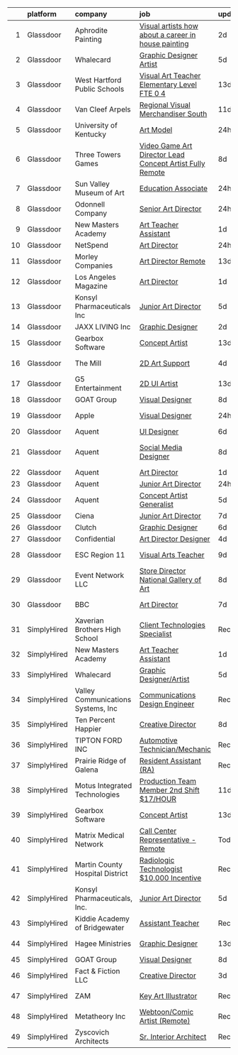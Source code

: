 

|    | platform    | company                            | job                                                                                                                                                                                                                                                                                                                                                                                                                                                                                                                                                                                                                                                                                                                                                                                                                                                                                                                                                                                                                                                                                                         | update_time   | location                     |
|---:|:------------|:-----------------------------------|:------------------------------------------------------------------------------------------------------------------------------------------------------------------------------------------------------------------------------------------------------------------------------------------------------------------------------------------------------------------------------------------------------------------------------------------------------------------------------------------------------------------------------------------------------------------------------------------------------------------------------------------------------------------------------------------------------------------------------------------------------------------------------------------------------------------------------------------------------------------------------------------------------------------------------------------------------------------------------------------------------------------------------------------------------------------------------------------------------------|:--------------|:-----------------------------|
|  1 | Glassdoor   | Aphrodite Painting                 | [Visual artists   how about a career in house painting ](https://www.glassdoor.com/partner/jobListing.htm?pos=105&ao=1110586&s=58&guid=000001818a316135b50a41aeb46fa17b&src=GD_JOB_AD&t=SR&vt=w&ea=1&cs=1_de5bc7da&cb=1655880901493&jobListingId=1007949412003&cpc=ACAF1607C5C1E404&jrtk=3-0-1g6532ogbj4j4801-1g6532oglkcni800-8e68c58746fc628b--6NYlbfkN0D4nuovUOU2dPryPr7-xanE7ZFWASvaSyNm3BqXIbrO0iz58bpmlufS9_aqtRhJ0LTUrnDaLDu56Zc_IcPKhiS22qZeTjGO8jaDuYC4n3erxm9K50QZaA2bvIweSjLYhCO3BvApLaC7WHeyPX9ledTXPOXXF4RsUSPT1cak0hrJ6zEwp2yBerCxjqAgrfwxoJVwi_tCEpUN1Fv3tYnKhAC8flZrxT-8ZvtW2nMDhpJY4rdBedtNABzYeKyw40wOHg5AzELFyRrdtBvoNn5SBJ4ylj3P2nX2p5W7eoLx6tM3J7Lt9Edl9PsqYOmE27G4erUHizO5zQloVRSYMZJm0HjzsaJVEJxrbfGj5RW6rUyutn-L6yxfeR2OSYYY5Z7tKrFso7E_-DkGbHZyk0cYeQM-hiJ5m-EksNRk-g8JEFCgFQ77DB0-RnUxjjh_uIsv07PgTJO7B4sH8rpBkhI-8v-e5NUZvPbUFuADewAj8tFsKxx0x2xlRVoImpVHUFZPMWXkj4vVCmDtZIryxpXNgLlT2lhtiMRz6TM%3D)                                                                                                                                                                             | 2d            | Portland, OR                 |
|  2 | Glassdoor   | Whalecard                          | [Graphic Designer Artist](https://www.glassdoor.com/partner/jobListing.htm?pos=122&ao=1136043&s=58&guid=000001818a316135b50a41aeb46fa17b&src=GD_JOB_AD&t=SR&vt=w&ea=1&cs=1_30fc42d6&cb=1655880901494&jobListingId=1007944873079&jrtk=3-0-1g6532ogbj4j4801-1g6532oglkcni800-0402803406788386-)                                                                                                                                                                                                                                                                                                                                                                                                                                                                                                                                                                                                                                                                                                                                                                                                               | 5d            | Remote                       |
|  3 | Glassdoor   | West Hartford Public Schools       | [Visual Art Teacher  Elementary Level  FTE 0 4 ](https://www.glassdoor.com/partner/jobListing.htm?pos=129&ao=1136043&s=58&guid=000001818a316135b50a41aeb46fa17b&src=GD_JOB_AD&t=SR&vt=w&cs=1_4a2b2d18&cb=1655880901494&jobListingId=1007926064737&jrtk=3-0-1g6532ogbj4j4801-1g6532oglkcni800-d27b2f2897706a6f-)                                                                                                                                                                                                                                                                                                                                                                                                                                                                                                                                                                                                                                                                                                                                                                                             | 13d           | West Hartford, CT            |
|  4 | Glassdoor   | Van Cleef   Arpels                 | [Regional Visual Merchandiser  South](https://www.glassdoor.com/partner/jobListing.htm?pos=127&ao=1136043&s=58&guid=000001818a316135b50a41aeb46fa17b&src=GD_JOB_AD&t=SR&vt=w&cs=1_2a7716ea&cb=1655880901494&jobListingId=1007932389828&jrtk=3-0-1g6532ogbj4j4801-1g6532oglkcni800-025eee02e23a2ab6-)                                                                                                                                                                                                                                                                                                                                                                                                                                                                                                                                                                                                                                                                                                                                                                                                        | 11d           | Miami, FL                    |
|  5 | Glassdoor   | University of Kentucky             | [Art Model](https://www.glassdoor.com/partner/jobListing.htm?pos=117&ao=1136043&s=58&guid=000001818a316135b50a41aeb46fa17b&src=GD_JOB_AD&t=SR&vt=w&cs=1_296bca39&cb=1655880901493&jobListingId=1007954421761&jrtk=3-0-1g6532ogbj4j4801-1g6532oglkcni800-cc06f49368322ac6-)                                                                                                                                                                                                                                                                                                                                                                                                                                                                                                                                                                                                                                                                                                                                                                                                                                  | 24h           | Lexington, KY                |
|  6 | Glassdoor   | Three Towers Games                 | [Video Game Art Director   Lead Concept Artist  Fully Remote ](https://www.glassdoor.com/partner/jobListing.htm?pos=102&ao=1110586&s=58&guid=000001818a316135b50a41aeb46fa17b&src=GD_JOB_AD&t=SR&vt=w&ea=1&cs=1_dcd11354&cb=1655880901491&jobListingId=1007936577351&cpc=FB7E4A1762AE5BEC&jrtk=3-0-1g6532ogbj4j4801-1g6532oglkcni800-57b52a2bd0aea6fe--6NYlbfkN0Ct2nLCsr3V7OUmweoZlkPeCQNl3jY-Xlpsdk4n3LJrBoIOqCaTx6ZrWxI5s9gCHZ84M3sJMkRf1LuswuIH05ApYq3xoNnOpKSiLiwkJUQZ9m5EPvKaqAY0ocydvIIMu7jO93eb6Kl9x63PWprzZJUl-O7B5Tk9eakwh_v4tU6LnProTyzlOqywzAvXYrw9Dq6V9nB3YFOZwKvXzG-O_E6gIYlf1h5o7CHXE4mAoAllYwiPxpH3ASDfZOo7c6pTQ1_VC5f8MCE35VCYPkE9Y9HGgI5iGqds39fwY1n4J79hyiiMPdcViUSzWjMPv6_GsfQ2kAnWrbUA6fvF9NmOSw-_aKpUydzRXXYauCkq7VUoHlZCZtpeI32r51nrfb5qYNZLRZgiXQ_YfNn98NxjlLbJQHjjtYuPg5eSCJeStjYE8_lLBBZtkKvKM7M0PEqbu4ppVXRucv9Lq5OsrxNR5OS18Qlsx7db3_IabFBuLC9Jz6swR3klI_CTRyt0RmoWUFR85XYFxdKwgOps-ulnQ9vj7OiUhkwuVwxoWt-jfvuLuQ%3D%3D)                                                                                                                                                         | 8d            | Remote                       |
|  7 | Glassdoor   | Sun Valley Museum of Art           | [Education Associate](https://www.glassdoor.com/partner/jobListing.htm?pos=115&ao=1110586&s=58&guid=000001818a316135b50a41aeb46fa17b&src=GD_JOB_AD&t=SR&vt=w&cs=1_e74630aa&cb=1655880901493&jobListingId=1007955235810&cpc=FD1C1DA32C38CFA7&jrtk=3-0-1g6532ogbj4j4801-1g6532oglkcni800-345363e844a417ef--6NYlbfkN0CoZx6RZ76Kz2BC5LaLJVXH_1oYGbR7vq7wgU_JS4Ka_yE7NXZX-VTjwmkKjFY5-oOd898ybaKJu9smPqzWXn3E898xo0ZX9qhMUBeDScGCMYPweCG5nWoBqv-dCBXhHbPY2T_QkL9bQkcjL4lOdeB4-fVVnqpoIuq1d6uE1dfMK5VoscwbIfrXjMvKNewLaymuP3cuvFzKN1beKfftyoeNcmRmQEkscJ3vaXDH_F23nPXEn7WbutEyHeWBFm5sYlioLT1hRwKPVyw1Ehe11uoZOt7yyfXzCqmbkz7GeUZEGIoEJAAwHSaXU8H97pu8SmNmbNf5dr3RoQTfytDS_pGnnVuw0jCjT54lmxJ07nijMtdomlPzeuiAGTRvaRbw09R0KDhXN1Y7WW8gVqT6h1orDc1CqQ_T4PHnsj4fTmQ0vWsJlU8c0ic4DAnilpV6hYg5milPSHYHDSwnba0GV44dpdz2lvGdo0T7P-LwFuHydnJv_IlM83vn6TPuM28BAJ2_obRo1s3_Lz4sIhFzR2tf-IP6eAexOWyjy8nsjAM940RmVy6srWhRW5M1T2oeZtPWIGaSPzBsURY4WF6uh5PF8sNSN7Oxc1zZ01N59rvbm4DN7L_SVvd7EcoPZ1RXVU0DDiGoSUnUE3316w195tEooomut6nSF5c%3D)                                                                                     | 24h           | Ketchum, ID                  |
|  8 | Glassdoor   | Odonnell Company                   | [Senior Art Director](https://www.glassdoor.com/partner/jobListing.htm?pos=128&ao=1136043&s=58&guid=000001818a316135b50a41aeb46fa17b&src=GD_JOB_AD&t=SR&vt=w&ea=1&cs=1_43bf7c8e&cb=1655880901494&jobListingId=1007954131607&jrtk=3-0-1g6532ogbj4j4801-1g6532oglkcni800-242eca9447a8a1a0-)                                                                                                                                                                                                                                                                                                                                                                                                                                                                                                                                                                                                                                                                                                                                                                                                                   | 24h           | New Haven, CT                |
|  9 | Glassdoor   | New Masters Academy                | [Art Teacher Assistant](https://www.glassdoor.com/partner/jobListing.htm?pos=118&ao=1136043&s=58&guid=000001818a316135b50a41aeb46fa17b&src=GD_JOB_AD&t=SR&vt=w&ea=1&cs=1_57f8aa0b&cb=1655880901493&jobListingId=1007951559427&jrtk=3-0-1g6532ogbj4j4801-1g6532oglkcni800-f74c5783fcbd8eb8-)                                                                                                                                                                                                                                                                                                                                                                                                                                                                                                                                                                                                                                                                                                                                                                                                                 | 1d            | Remote                       |
| 10 | Glassdoor   | NetSpend                           | [Art Director](https://www.glassdoor.com/partner/jobListing.htm?pos=106&ao=1110586&s=58&guid=000001818a316135b50a41aeb46fa17b&src=GD_JOB_AD&t=SR&vt=w&ea=1&cs=1_e9ab9a84&cb=1655880901492&jobListingId=1007954121816&cpc=C19BE7EA145E205E&jrtk=3-0-1g6532ogbj4j4801-1g6532oglkcni800-d67349536f1ba966--6NYlbfkN0D7gHjVs6e7Oxt5_RYFm1kVc5GldOnOKIu8OM7SjH2o-QTIs4UUhh60UHqeHjph8k0z2z7nQX1SjEw7_hVa2Dt-HsMxHuxSbCOeNznDBcjzmPzLz4hCmcTPzGhJarx2e5LqhkTIQrODM1gIN8LfUn-6TwHDRDXagDfyk8DvhqhsLL7HTHRFCERXd9rQ8aeWLIcInUA5Lym8DUwjUzUaPGW_yosXpmeiEEN5LPl30m4r4c4_vvG-jWMtix3FhQ43hGIh7ErtlfF72VoT6yTE3E2s-xAI5dWucCsCf3mjeL4kimW81EYP8CxUosNa_MylEh9boErZk6BI9WgArKMSuYjoKtFydUad6wxUfBD4IaM_YlsEO98BZgaxvxeDT3qB6c5i30DUJbva0IrnvOTYQjn9kYgQSO19M9KVhOLW2hDITnK8xvGRD3QBDhNqT7mLq5uuE3UV4b9hw7lxhtVk7sV-19kCPxw75akD-AhAnuT-MO9TQOnfpYqj2mKMT0DbdTU%3D)                                                                                                                                                                                                                                                       | 24h           | Remote                       |
| 11 | Glassdoor   | Morley Companies                   | [Art Director  Remote ](https://www.glassdoor.com/partner/jobListing.htm?pos=109&ao=1110586&s=58&guid=000001818a316135b50a41aeb46fa17b&src=GD_JOB_AD&t=SR&vt=w&cs=1_5c7bc0b8&cb=1655880901492&jobListingId=1007925425248&cpc=6FC5BA77C9A4CD78&jrtk=3-0-1g6532ogbj4j4801-1g6532oglkcni800-ae6c031f361e6aa4--6NYlbfkN0DlkhVLciOhxMKg0RQUlkqKrj3osJEH2Jc6bXeaF8ydz409ypd-WRC7U3aHq_xbmNXZ1WawRwqadBnwWsG_2KFN-m19ZOHVmqE8hawfsIAGjbgUEWwfhkSmfa_i8VBGbwNn0giIStgeinBg4RJJpOYmmzhj4F097RfZA-VepkXDA5U_NJ9GXCDaBIpPPk0oVyFu5bnd8TlMY2usLAmr3z4u0wAF32d-Hd1WNoX138KgrgcQg2bu1-pfo6-ppEQcVQyn_5-GPyWCZ8PMpmStOAQ4E5rKRk0eGgmgwHBzxrTfm6ENX5HIX4tO1Ts2-4Kmrqt6e3NDgPvmVC3HIeDlLakBoOFjyZ-0kVCZmZyUt3jkDeqf-CU20P9v1VnbHIpEmLl-0uOVFNZw7e4xT3TG8DqC2LJ-Gaj5Pn4AyYLXQ0k_MsooLoJNlZcrPgpcpYgbJD1xLn0mq7sYNZnslisIVtYBYh8EU5InE_DBwTXGOIHdVzOwvOWJmxGL7yqan5B-ByhmQGvwr7lwT8HyJzXWK78SNGamT42PDT_AfxFQnhgIiLnrzj86Ns0MCn6o8-9q4BJJ949DLvbY3k9ByAg_CPt_bJCVnhI7XA-kmNn5flHkNM9KF9uKdT8RNrWs6D1wjr3kAbPwXLENbRoZo4PM7SbTSNoGdX_fZskMK9GL0CDVMb8zUN31pfA0g9KWmDi5cErUcd5p5a6w6W9WpYWOz9N3nXtq9g1xhXWxmH238kXbWmRM6OLFh_Z-) | 13d           | South Carolina               |
| 12 | Glassdoor   | Los Angeles Magazine               | [Art Director](https://www.glassdoor.com/partner/jobListing.htm?pos=104&ao=1110586&s=58&guid=000001818a316135b50a41aeb46fa17b&src=GD_JOB_AD&t=SR&vt=w&ea=1&cs=1_830fca18&cb=1655880901491&jobListingId=1007951915179&cpc=DE56C24FF6DEC286&jrtk=3-0-1g6532ogbj4j4801-1g6532oglkcni800-86cd104efa1bb459--6NYlbfkN0D0ZqxdZg2TwcIemQ4yr89eGinLCR7bn2QHXosobzuZILYhBVflX-ASd5tHFThpIeqfraKSeF6ec2_AiGpU3D2alpnPhKuL_hPq6DRdZYfRYg3iVZK1GnjN6RGXQnpwbca8_L5Q_MWTWnWrYfbPTCieHhj2kENDtBmtxaAz1lKjATWFB27svy4iG97N4KTQFZqUTYtnzLI70ixtPVx28WemVRAsUdWIxfnD51mBYypFABvm8LGYQmBTblDb2gvrlFmkSHjWDXvRpy-bfwSB2hKaxnNkRyMDlh3K36mF_TuKVgxXUwzj5yB4YfB85Uq0I_3nMeA4Vzp32m0rkdZVe1g-Ck_6-6MhWg-JDsbSRWPgsT7ULCkBacgW19Fh5z99aKuRaGsKJE-KMJ7dzkN_EDUHsdpiqrPagK8iSbLyYIQq1L0T2aeQyftbhhcsharrixHYuRcCA4_P1LVCEttU0cKGLDfHmn2EyjFwUnGvN6UpOYfaHYM3uwUB)                                                                                                                                                                                                                                                                     | 1d            | Remote                       |
| 13 | Glassdoor   | Konsyl Pharmaceuticals  Inc        | [Junior Art Director](https://www.glassdoor.com/partner/jobListing.htm?pos=101&ao=1110586&s=58&guid=000001818a316135b50a41aeb46fa17b&src=GD_JOB_AD&t=SR&vt=w&ea=1&cs=1_8185e329&cb=1655880901491&jobListingId=1007944674444&cpc=D2F1DE17EE1F43B9&jrtk=3-0-1g6532ogbj4j4801-1g6532oglkcni800-1fdb3e9796fa58de--6NYlbfkN0BNNOiMmOw7-UfVk3WTlURBjIafXamnsVMXgeJp-AA_BSgbt5yaVqGzjX4ZxFFlQDwYiOSctwN0szzBMBf8eiFZZ1_oc01TY1_0CiqzROHyShu6Hge6zEbOO1ykb_oXJeVbgL7QqfCbZ6a0ZBoPVuSKZctcHvTUdnHxq1k6e_pZOnBpqCjYFrmATv92xpaSDLOFn-we8loFvPT3Afq1s2yO3XO4SEcA4rCLvIC8i2YhpXobwuFd6c6pr-iXMzUvOfqvQeKL0cmwjt4pUez0NiLnKQTTiMM14hE9hG_hDdhD2pEk8Stkfu9bXTAwk5XTY86Wnw91Q72CK750OOhXB5NuuJEZv233tz54mU_ke2gPIVazEsNxlHkr1rcERTtm49UgjCRBSTGdEtx1ut_mHh0bqKK7m8vsYbm_hJCrTle0YzJ3G5l2Rz6hMmhdXp_HNkp4gvpvKwqmJL61grQcTxy7Xzkdj-QQ-DKsP9MNJZCeBIkUs2iRfldan_Gb4ZMLxqk%3D)                                                                                                                                                                                                                                                | 5d            | Remote                       |
| 14 | Glassdoor   | JAXX LIVING  Inc                   | [Graphic Designer](https://www.glassdoor.com/partner/jobListing.htm?pos=107&ao=1110586&s=58&guid=000001818a316135b50a41aeb46fa17b&src=GD_JOB_AD&t=SR&vt=w&ea=1&cs=1_0578eb42&cb=1655880901492&jobListingId=1007949254701&cpc=6193B0C32834B022&jrtk=3-0-1g6532ogbj4j4801-1g6532oglkcni800-69a63032a5e203c5--6NYlbfkN0B6OB7jr-p4Ycr1l0MNgEhbiUbX8bsrLuSxQNC77Lk13UqdI_GAXZGZCrmnYut3k63HYFlpVXq8ZSv-wYpJUrd1e7vQKBl3nZuxpayZioerETp1nHF8VsyN10U33-dWeQ9jCPKi0eJBSGKPrFNwjm_Als-3dIPCc1Sywh8diVRhRwu5feU5MC0vCDI2EfXS2qZFn_freAASOyYOrRX2HjEbJcWkdscnGW5_Ng4db_2hO4fDAXCLyY9fK32u1mkYi7ZqhRycgHDqhI3W5ffTE152JJww2oK_uDjT3KtoHmHupkeOUmm0pp8q_-DGDSy1EtUBse0MV19aQB5cA1mfn5vvGEGeapPNoJA1-DSBsQ2FywHEEmn7F2I3EWaGUPaMUijKyscLowpzpRfBI6x2p19G4A4MTK6pAKwg9PZz76g8aeq036x7gj30GU7GqXN1Og-karECrRFWWadG7TSjr3LU0uSbymOmMcU56P_RReqa61YHkXF1UeWudhmApndeWhc%3D)                                                                                                                                                                                                                                                   | 2d            | Atlanta, GA                  |
| 15 | Glassdoor   | Gearbox Software                   | [Concept Artist](https://www.glassdoor.com/partner/jobListing.htm?pos=121&ao=1136043&s=58&guid=000001818a316135b50a41aeb46fa17b&src=GD_JOB_AD&t=SR&vt=w&ea=1&cs=1_922963b3&cb=1655880901494&jobListingId=1007925578528&jrtk=3-0-1g6532ogbj4j4801-1g6532oglkcni800-557e5e4260519650-)                                                                                                                                                                                                                                                                                                                                                                                                                                                                                                                                                                                                                                                                                                                                                                                                                        | 13d           | Frisco, TX                   |
| 16 | Glassdoor   | The Mill                           | [2D Art Support](https://www.glassdoor.com/partner/jobListing.htm?pos=130&ao=1136043&s=58&guid=000001818a316135b50a41aeb46fa17b&src=GD_JOB_AD&t=SR&vt=w&ea=1&cs=1_a569ab0e&cb=1655880901500&jobListingId=1007948420074&jrtk=3-0-1g6532ogbj4j4801-1g6532oglkcni800-5b381d184cb2e01b-)                                                                                                                                                                                                                                                                                                                                                                                                                                                                                                                                                                                                                                                                                                                                                                                                                        | 4d            | Los Angeles, CA              |
| 17 | Glassdoor   | G5 Entertainment                   | [2D UI Artist](https://www.glassdoor.com/partner/jobListing.htm?pos=125&ao=1136043&s=58&guid=000001818a316135b50a41aeb46fa17b&src=GD_JOB_AD&t=SR&vt=w&cs=1_610df564&cb=1655880901494&jobListingId=1007925814675&jrtk=3-0-1g6532ogbj4j4801-1g6532oglkcni800-2f8bb436de04bbf5-)                                                                                                                                                                                                                                                                                                                                                                                                                                                                                                                                                                                                                                                                                                                                                                                                                               | 13d           | Remote                       |
| 18 | Glassdoor   | GOAT Group                         | [Visual Designer](https://www.glassdoor.com/partner/jobListing.htm?pos=116&ao=1136043&s=58&guid=000001818a316135b50a41aeb46fa17b&src=GD_JOB_AD&t=SR&vt=w&cs=1_cea26860&cb=1655880901493&jobListingId=1007937984361&jrtk=3-0-1g6532ogbj4j4801-1g6532oglkcni800-b1d08d882266beda-)                                                                                                                                                                                                                                                                                                                                                                                                                                                                                                                                                                                                                                                                                                                                                                                                                            | 8d            | Remote                       |
| 19 | Glassdoor   | Apple                              | [Visual Designer](https://www.glassdoor.com/partner/jobListing.htm?pos=120&ao=1136043&s=58&guid=000001818a316135b50a41aeb46fa17b&src=GD_JOB_AD&t=SR&vt=w&cs=1_4ec5f076&cb=1655880901494&jobListingId=1007953854756&jrtk=3-0-1g6532ogbj4j4801-1g6532oglkcni800-11edaa759824b28b-)                                                                                                                                                                                                                                                                                                                                                                                                                                                                                                                                                                                                                                                                                                                                                                                                                            | 24h           | Cupertino, CA                |
| 20 | Glassdoor   | Aquent                             | [UI Designer](https://www.glassdoor.com/partner/jobListing.htm?pos=112&ao=1110586&s=58&guid=000001818a316135b50a41aeb46fa17b&src=GD_JOB_AD&t=SR&vt=w&cs=1_d0e3c416&cb=1655880901493&jobListingId=1007942883620&cpc=A65DF3A704A48F9B&jrtk=3-0-1g6532ogbj4j4801-1g6532oglkcni800-8ed9fd4ed0a1cce2--6NYlbfkN0DMrcEu7yrtATojKJA7cEzGQ3FdRGWLh0CZQInL4ECGI9gD0Wolx9R2v-Aex0-GK04R3hHuQ8rTJTzqZJI0YsAn8uKAUND8_huhOfh71ueigjizqTkxLhCj1FPEZsPEQZ_Ini9r2Q8wzFJB2St0gt_teQXnW5YAmh4YZws4kSI-BerV_2RbuKxfTowhfh5q4eLDw7K5E36wl-qBIC5Hx_lqGkdarYPnG7HixnOzxywOvTT4rArDWwF3e1oBpeM5E5UkhyEGlwI8PAEaYeCRxodZXzxp4sHvrh5LQswn_D9cJPVWwHAAIddxLckIaCSnbzVie-t0V777zxo18lDrolIddLPx8HJyuIym7v_ALTrO1ttHWqDxCF2CWfuMxt3MHM8E51LfTFbgTPFXlzVX6gLZEZoxosjQlTfBDIzqq26SKUa3uVTMeNRbHQ3flSFjIeIOzylrqPLNIw%3D%3D)                                                                                                                                                                                                                                                                                                               | 6d            | Seattle, WA                  |
| 21 | Glassdoor   | Aquent                             | [Social Media Designer](https://www.glassdoor.com/partner/jobListing.htm?pos=114&ao=1110586&s=58&guid=000001818a316135b50a41aeb46fa17b&src=GD_JOB_AD&t=SR&vt=w&cs=1_9d2d5cac&cb=1655880901493&jobListingId=1007937239680&cpc=654405A9B1E0A9F5&jrtk=3-0-1g6532ogbj4j4801-1g6532oglkcni800-5215ab9fc74733f5--6NYlbfkN0DMrcEu7yrtATojKJA7cEzGQ3FdRGWLh0CZQInL4ECGI9gD0Wolx9R2v-Aex0-GK05tfZ_Gp0ucJrPKPKimvs_6928_ZJYzUyQ50TkDthhVNDfdM8LD0QJ3yo-_zS8JuMpiWQcZMuHprbLSkN5BBPv8KMhSKYxr3tXzWuguY3g2ToP_x1dQH2cao1S-X1Q5PmdU6kJthrnDQBUWLQJ6H8GBSoO78Nd0w8lYIWwAw0P-c0MnjFweOtocBKP99xXpUvt03Kv3K7xUvw5Xmv9CUIIb_edrbml65pobJQxMtZQKv0T4dLucp6319da9WXlsINLzD0Q5U01IhTsg4s19wbfMBgYi6dDFB4W_yxRcQ-WJLPOSIGnDxjEOfqZBqZuTtd-YyNmHwx4jRdlnXQSMyoIh3lT8VPq4h_uFvjCvc5nESiOe1Okzg_2tS0g6ICGyYSKjibgNVI1PxQ%3D%3D)                                                                                                                                                                                                                                                                                                     | 8d            | San Francisco, CA            |
| 22 | Glassdoor   | Aquent                             | [Art Director](https://www.glassdoor.com/partner/jobListing.htm?pos=111&ao=1110586&s=58&guid=000001818a316135b50a41aeb46fa17b&src=GD_JOB_AD&t=SR&vt=w&cs=1_2fd00580&cb=1655880901492&jobListingId=1007952573823&cpc=A65DF3A704A48F9B&jrtk=3-0-1g6532ogbj4j4801-1g6532oglkcni800-3a239963f2655772--6NYlbfkN0DMrcEu7yrtATojKJA7cEzGQ3FdRGWLh0CZQInL4ECGI9gD0Wolx9R2EDT7B77c2cQNX2jxPWGvJguMA1oPcpD-OjJVxPo2nWHvQcbNvYQNZDFQHcRKkQ-9lQOsqSq0cLTxyPAyoUO4y2IMq6wgp4FKpihIQZexZxBrJrq_cosdESKqAvLs4xJPu9WYkHYxFvKAmbLcSwa_AiLs16HZM59hRdOZtpl9QZePWiu1alVnLYkT_Ppekk8Q-Jfms32fMUrSaIUXAkWbOmANMuBila5Zg01PNR_RsaqEOgQkZ7CE2XoFhWwqDkN_2TexsbfUdMAr-XGsE9Bv1mDSfPVEsqgZ2xf6YdhbCEkQmuhdt0hdLltpW_f5g6WQ-NTQF0GPnQmgCCLu4hYqN3AkHzwYk9JUFbx2jU3E5mPv_5Gm70-93CyrRt4mOllzOhdcAga-FF6HWefwNRNqBg%3D%3D)                                                                                                                                                                                                                                                                                                              | 1d            | Remote                       |
| 23 | Glassdoor   | Aquent                             | [Junior Art Director](https://www.glassdoor.com/partner/jobListing.htm?pos=110&ao=1110586&s=58&guid=000001818a316135b50a41aeb46fa17b&src=GD_JOB_AD&t=SR&vt=w&cs=1_2ab4c609&cb=1655880901492&jobListingId=1007955194090&cpc=6FC5BA77C9A4CD78&jrtk=3-0-1g6532ogbj4j4801-1g6532oglkcni800-0f832c8142b51517--6NYlbfkN0DMrcEu7yrtATojKJA7cEzGQ3FdRGWLh0CZQInL4ECGI9gD0Wolx9R2EDT7B77c2cSVssgaPdp5227NldHCSoWsGKCedznun4_kSqCbLpmHBr4zmxWHBxyKQh4-nc5jUYRLy7VK1yCeg2POzVs_28OsQRMwuZPWdM2MXkAH-ixiYjoOcIIRiMFXJ870Iai7-SQAYeJqE4_pSBfa1VZBNUPhQ5Zq46BeD7dcQ9QHUYufXsMe41IPUIPeOD_wlmzpzknzecrxD0DKNqv2EdelKAQFEgWMof_bXMG44DqlFVqI3ivD0im-4NLt96DbPN_0kOz9gyGVEXkFRWlR4Uomxb_NqJSEbzLa-qbCYpP1V654AQfHnGjIUzPGBK7XyCr4PQ7SaYiGT4_0kIZFl2hM-PaLwJMP-F0A5QtQf99D9GfNaxgy8VWqkct7n451yUPaL37qFdcsUrejnf8h90ksoT8c)                                                                                                                                                                                                                                                                                                   | 24h           | Remote                       |
| 24 | Glassdoor   | Aquent                             | [Concept Artist   Generalist](https://www.glassdoor.com/partner/jobListing.htm?pos=113&ao=1110586&s=58&guid=000001818a316135b50a41aeb46fa17b&src=GD_JOB_AD&t=SR&vt=w&cs=1_84efbb02&cb=1655880901493&jobListingId=1007944981927&cpc=47CFDC01B3F81FAC&jrtk=3-0-1g6532ogbj4j4801-1g6532oglkcni800-82283cbfd30f185e--6NYlbfkN0DMrcEu7yrtATojKJA7cEzGQ3FdRGWLh0CZQInL4ECGI9gD0Wolx9R2v-Aex0-GK054ekDEEzLdNCJFdXgrgxgT0BvJqKD9Xq5OEJVVfCnWOZEyl6xFqJhhO5Nqfj_eFAgq7qyaCjs6LBdUQ9HBOGjdmZitVgpLR-WfYn2A_T8gut89y77-TXMql4OVM_nCVXJCycL-HWeB2NoQ3ETl76mEfyR9P-hg3KgLjH3bZNzKE1i_eJG2iIyK18Y-J9Z_q_e-mbGuq4R2fuAYj70A0A_PlDr9mGlxuDBOrf4kre4QHs3V0XwhAW5PPMJWM0oL6lf7ariBZAuZWR0hGDs_QIZhR5RKZ_aJDsmp8TIq27xk4t3SjBhSBEMHNa9b-T-1rUCTZBajfcTXple_Fba9jAZYWHEJbCvOUPR0ZbPjrHMTnVctQz832Jdk6zUgw1aUEBbPahL9m6XIJw%3D%3D)                                                                                                                                                                                                                                                                                               | 5d            | Redmond, WA                  |
| 25 | Glassdoor   | Ciena                              | [Junior Art Director](https://www.glassdoor.com/partner/jobListing.htm?pos=124&ao=1136043&s=58&guid=000001818a316135b50a41aeb46fa17b&src=GD_JOB_AD&t=SR&vt=w&cs=1_67bef51c&cb=1655880901494&jobListingId=1007939887425&jrtk=3-0-1g6532ogbj4j4801-1g6532oglkcni800-2c8471ca01498d04-)                                                                                                                                                                                                                                                                                                                                                                                                                                                                                                                                                                                                                                                                                                                                                                                                                        | 7d            | Remote                       |
| 26 | Glassdoor   | Clutch                             | [Graphic Designer](https://www.glassdoor.com/partner/jobListing.htm?pos=123&ao=1136043&s=58&guid=000001818a316135b50a41aeb46fa17b&src=GD_JOB_AD&t=SR&vt=w&cs=1_c862e4ef&cb=1655880901494&jobListingId=1007942658006&jrtk=3-0-1g6532ogbj4j4801-1g6532oglkcni800-e1c223eb182488d4-)                                                                                                                                                                                                                                                                                                                                                                                                                                                                                                                                                                                                                                                                                                                                                                                                                           | 6d            | Austin, NY                   |
| 27 | Glassdoor   | Confidential                       | [Art Director   Designer](https://www.glassdoor.com/partner/jobListing.htm?pos=103&ao=1110586&s=58&guid=000001818a316135b50a41aeb46fa17b&src=GD_JOB_AD&t=SR&vt=w&ea=1&cs=1_21b03aa7&cb=1655880901491&jobListingId=1007947482387&cpc=C4A69CCDBB3B9599&jrtk=3-0-1g6532ogbj4j4801-1g6532oglkcni800-dea2df3013e74795--6NYlbfkN0C8_fACH470LaRiW5nNuHxv0-IeBvALrttRkEwoglg0xzOu7c_zSVkhy94LdGcPkm5H_AODEi_fgYCtGcM5XDZqb1HsgPyQlWewN513sjK1ht_pqEt-C4B0aYuKkXZgCm948OLXZt_AJShtKlsUAX8M_w-g4ePIX08DFRkX7eMx8OU8NWf_c3U2UYEFIXcIl1fY7XJcL_G_nwVzTFwWbf3mivkFXJcyIM1x1huA1sOlycwq48rNBCsofq6QPk0eI1f7dNB1bV-rtexqxF4dBTBEpR_3SjcUaGx5kM_6-tKiF2lO2I3d6LqzxUOjOpBLKmkVtA8UT3r6UxzDTL7SQ5tWQ5C5JTI2etb8-6j4sTujTi-LKahxFOGGbARlKgN9IrRY8ayWbgJGhUXSj9F7gDE_AQWfTLavMN4IphL6-MTSZGYf-bve9V9PsknvFqBAVApO-GLMLt1Gp3W5RXxH8O6DbKc9dllvWDHWX6BjSD59z7bjUbMhrD38eKKs9lZVpXU%3D)                                                                                                                                                                                                                                            | 4d            | Remote                       |
| 28 | Glassdoor   | ESC Region 11                      | [Visual Arts Teacher](https://www.glassdoor.com/partner/jobListing.htm?pos=126&ao=1136043&s=58&guid=000001818a316135b50a41aeb46fa17b&src=GD_JOB_AD&t=SR&vt=w&cs=1_b32acafe&cb=1655880901494&jobListingId=1007934847648&jrtk=3-0-1g6532ogbj4j4801-1g6532oglkcni800-b5c84fe5103207c3-)                                                                                                                                                                                                                                                                                                                                                                                                                                                                                                                                                                                                                                                                                                                                                                                                                        | 9d            | Fort Worth, TX               |
| 29 | Glassdoor   | Event Network  LLC                 | [Store Director   National Gallery of Art](https://www.glassdoor.com/partner/jobListing.htm?pos=108&ao=1110586&s=58&guid=000001818a316135b50a41aeb46fa17b&src=GD_JOB_AD&t=SR&vt=w&ea=1&cs=1_4c0c3b8d&cb=1655880901492&jobListingId=1007935882009&cpc=8795CF9063CD573D&jrtk=3-0-1g6532ogbj4j4801-1g6532oglkcni800-8a2afe641d85504a--6NYlbfkN0B7MAJ_0nspfqFwvgEl2W0jw3o3mIDVa9mt3FsGnQ76Wk6-YhTyIDBcvv4GhfMGxxdKkSY2g4X0rtebJzS_qkM_iCSXjSg1RlzKB1B87oQBIJEHIhpcCTQ89whTU8BQ2haNwaQqPQ4Jz62FlGwN9T1E8YihpGBd6goWCXjolH-M1VAH7tZvmHe9vHFDnumnmCWi_UfhZJpzTPJ7h-by--lF9zG5MrA6NJG7XfPn9YNixfPfy2FDuSAOgLddx0WKnxJIMs4uhgMmYyvmxmVGTpLn0GF4jfIaGz2YtgYN9iYof_sRKBn1BUHHh-0E6AZ0xlERjw_r8gfuUclsdaQkwxugL2a0s92x1BlD4veSu107U7Y0n1VlqbU4RYGOZyGn5faW8HlXxkKApGLAKnb1SKZJ_xd3IEAC6af3ilm6uqpkGz2XIthO1xUyLAHAW40rb1Hc6NFP4_onEysDGufeee3d3RUdgMh80fv2Wp7OHZVTXrKNSbgDDHRibd_a10uFcSUCWR1N2-jaPA%3D%3D)                                                                                                                                                                                                             | 8d            | Washington, DC               |
| 30 | Glassdoor   | BBC                                | [Art Director](https://www.glassdoor.com/partner/jobListing.htm?pos=119&ao=1136043&s=58&guid=000001818a316135b50a41aeb46fa17b&src=GD_JOB_AD&t=SR&vt=w&cs=1_8375b483&cb=1655880901493&jobListingId=1007939968214&jrtk=3-0-1g6532ogbj4j4801-1g6532oglkcni800-b6d214390326540c-)                                                                                                                                                                                                                                                                                                                                                                                                                                                                                                                                                                                                                                                                                                                                                                                                                               | 7d            | New York, NY                 |
| 31 | SimplyHired | Xaverian Brothers High School      | [Client Technologies Specialist](https://www.simplyhired.com/job/JMualOB9FWbC_0wb_uGWZH1DX4YyTJiZB-JTUmjiure30c6m1TD5mw?q=visual+art)                                                                                                                                                                                                                                                                                                                                                                                                                                                                                                                                                                                                                                                                                                                                                                                                                                                                                                                                                                       | Recently      | Westwood, MA                 |
| 32 | SimplyHired | New Masters Academy                | [Art Teacher Assistant](https://www.simplyhired.com/job/a46h_ZKznMG_9pJaQfkJbE9dFG1HevxRouMNWi24q44VsicNRSpE0Q?q=visual+art)                                                                                                                                                                                                                                                                                                                                                                                                                                                                                                                                                                                                                                                                                                                                                                                                                                                                                                                                                                                | 1d            | Remote                       |
| 33 | SimplyHired | Whalecard                          | [Graphic Designer/Artist](https://www.simplyhired.com/job/AGePdIQFdwQEiSOG5o2WaseyOk4_8w-9RmFLQhAqUdi_u8PiSV9s4g?q=visual+art)                                                                                                                                                                                                                                                                                                                                                                                                                                                                                                                                                                                                                                                                                                                                                                                                                                                                                                                                                                              | 5d            | Remote                       |
| 34 | SimplyHired | Valley Communications Systems, Inc | [Communications Design Engineer](https://www.simplyhired.com/job/AUo7E07w2klkxUe_MpJEXKAe3q6D53g2ij9loL_ldPaRLYQDHOrlRg?q=visual+art)                                                                                                                                                                                                                                                                                                                                                                                                                                                                                                                                                                                                                                                                                                                                                                                                                                                                                                                                                                       | Recently      | Chicopee, MA                 |
| 35 | SimplyHired | Ten Percent Happier                | [Creative Director](https://www.simplyhired.com/job/38C-S9eAU4031wnVQC7M8lubTNpIuPvR9bulptJ6065dx1lMCrtipQ?q=visual+art)                                                                                                                                                                                                                                                                                                                                                                                                                                                                                                                                                                                                                                                                                                                                                                                                                                                                                                                                                                                    | 8d            | Remote                       |
| 36 | SimplyHired | TIPTON FORD INC                    | [Automotive Technician/Mechanic](https://www.simplyhired.com/job/JexF1yK7KlxvPGd1MGzG4DjVaYhIKWUMdxi4iKoTZ-pM_OMTfUXQjQ?q=visual+art)                                                                                                                                                                                                                                                                                                                                                                                                                                                                                                                                                                                                                                                                                                                                                                                                                                                                                                                                                                       | Recently      | Tipton, IN                   |
| 37 | SimplyHired | Prairie Ridge of Galena            | [Resident Assistant (RA)](https://www.simplyhired.com/job/xalvUs9feat4agrC6rXRNdmNk1IHgwg_zdAyyg2CrYftWmoenmKV8A?q=visual+art)                                                                                                                                                                                                                                                                                                                                                                                                                                                                                                                                                                                                                                                                                                                                                                                                                                                                                                                                                                              | Recently      | Galena, IL                   |
| 38 | SimplyHired | Motus Integrated Technologies      | [Production Team Member 2nd Shift $17/HOUR](https://www.simplyhired.com/job/bkh_sfMgMaP6LtH0Gs08TXhGi4JQMEk4N2XxjXvNxZBG3q6Cxaw0Fw?q=visual+art)                                                                                                                                                                                                                                                                                                                                                                                                                                                                                                                                                                                                                                                                                                                                                                                                                                                                                                                                                            | 11d           | Holland, MI                  |
| 39 | SimplyHired | Gearbox Software                   | [Concept Artist](https://www.simplyhired.com/job/gFr6QZJUtVTjHxcZCFkoOHZtuzIFaxX-z6NVOTk5o5QaTy5yv2gvKw?q=visual+art)                                                                                                                                                                                                                                                                                                                                                                                                                                                                                                                                                                                                                                                                                                                                                                                                                                                                                                                                                                                       | 13d           | Frisco, TX                   |
| 40 | SimplyHired | Matrix Medical Network             | [Call Center Representative - Remote](https://www.simplyhired.com/job/E7bWBJhINBdSSxwWes-03rKmVovE93NOCej5Vq714DRYBzApO7jaag?q=visual+art)                                                                                                                                                                                                                                                                                                                                                                                                                                                                                                                                                                                                                                                                                                                                                                                                                                                                                                                                                                  | Today         | San Antonio, TX +6 locations |
| 41 | SimplyHired | Martin County Hospital District    | [Radiologic Technologist $10,000 Incentive](https://www.simplyhired.com/job/SxpQufAlA_drdvgaCZ28TlbTwRCh3xEiizIAvW6N0f5-5H2bUWzU2Q?q=visual+art)                                                                                                                                                                                                                                                                                                                                                                                                                                                                                                                                                                                                                                                                                                                                                                                                                                                                                                                                                            | Recently      | Big Spring, TX               |
| 42 | SimplyHired | Konsyl Pharmaceuticals, Inc.       | [Junior Art Director](https://www.simplyhired.com/job/QnEowf7vJ3EEK1Xc-fPx37ameBKrZZBqeTUFzKfqDXhDDemN94apxg?q=visual+art)                                                                                                                                                                                                                                                                                                                                                                                                                                                                                                                                                                                                                                                                                                                                                                                                                                                                                                                                                                                  | 5d            | Remote                       |
| 43 | SimplyHired | Kiddie Academy of Bridgewater      | [Assistant Teacher](https://www.simplyhired.com/job/vARPK6YtgeaH25gtXwIrQ8TFAhHvW19E9Cf9IyC0NUJWL70AbmXJ8g?q=visual+art)                                                                                                                                                                                                                                                                                                                                                                                                                                                                                                                                                                                                                                                                                                                                                                                                                                                                                                                                                                                    | Recently      | Bridgewater, NJ              |
| 44 | SimplyHired | Hagee Ministries                   | [Graphic Designer](https://www.simplyhired.com/job/bY58TwImPagASmArfpMi2BiaXNEADasn_uS_I4h8YMjQILi5-SyqTA?q=visual+art)                                                                                                                                                                                                                                                                                                                                                                                                                                                                                                                                                                                                                                                                                                                                                                                                                                                                                                                                                                                     | 13d           | San Antonio, TX              |
| 45 | SimplyHired | GOAT Group                         | [Visual Designer](https://www.simplyhired.com/job/DAPKMlNVXdsuvPw6h0AR0SbtNrU8E5EHL2tekTvznImBm_CVP18xPQ?q=visual+art)                                                                                                                                                                                                                                                                                                                                                                                                                                                                                                                                                                                                                                                                                                                                                                                                                                                                                                                                                                                      | 8d            | Remote                       |
| 46 | SimplyHired | Fact & Fiction LLC                 | [Creative Director](https://www.simplyhired.com/job/3AgmIkBbuMDG7ykpAGm4KVUrykJl4lKPoOvxyQksbnphExvUSxCf8g?q=visual+art)                                                                                                                                                                                                                                                                                                                                                                                                                                                                                                                                                                                                                                                                                                                                                                                                                                                                                                                                                                                    | 3d            | Remote                       |
| 47 | SimplyHired | ZAM                                | [Key Art Illustrator](https://www.simplyhired.com/job/9STzwBznt-qPPJNiL2faCbCWc7P6ZpI__yFBhXMzXTPowi13dYtdXg?q=visual+art)                                                                                                                                                                                                                                                                                                                                                                                                                                                                                                                                                                                                                                                                                                                                                                                                                                                                                                                                                                                  | Recently      | Playa Vista, CA              |
| 48 | SimplyHired | Metatheory Inc                     | [Webtoon/Comic Artist (Remote)](https://www.simplyhired.com/job/3nYCJFPFSVsmRpv_TlLlRrsPc40lXQfpZG74zVf4x5OsN_VqFc7nrg?q=visual+art)                                                                                                                                                                                                                                                                                                                                                                                                                                                                                                                                                                                                                                                                                                                                                                                                                                                                                                                                                                        | Recently      | California                   |
| 49 | SimplyHired | Zyscovich Architects               | [Sr. Interior Architect](https://www.simplyhired.com/job/T7oet47aCOFHKQsEghPBtusux2cJdi0zmkul-G67QosaeOLXQtvx5Q?q=visual+art)                                                                                                                                                                                                                                                                                                                                                                                                                                                                                                                                                                                                                                                                                                                                                                                                                                                                                                                                                                               | Recently      | Miami, FL                    |
